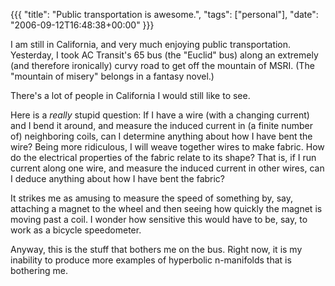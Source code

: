 {{{
  "title": "Public transportation is awesome.",
  "tags": ["personal"],
  "date": "2006-09-12T16:48:38+00:00"
}}}

  I am still in California, and very much enjoying public transportation.  Yesterday, I took AC Transit's 65 bus (the "Euclid" bus) along an extremely (and therefore ironically) curvy road to get off the mountain of MSRI.  (The "mountain of misery" belongs in a fantasy novel.)

There's a lot of people in California I would still like to see.

Here is a *really* stupid question: If I have a wire (with a changing current) and I bend it around, and measure the induced current in (a finite number of) neighboring coils, can I determine anything about how I have bent the wire?  Being more ridiculous, I will weave together wires to make fabric.  How do the electrical properties of the fabric relate to its shape?  That is, if I run current along one wire, and measure the induced current in other wires, can I deduce anything about how I have bent the fabric?

It strikes me as amusing to measure the speed of something by, say, attaching a magnet to the wheel and then seeing how quickly the magnet is moving past a coil.  I wonder how sensitive this would have to be, say, to work as a bicycle speedometer.

Anyway, this is the stuff that bothers me on the bus.  Right now, it is my inability to produce more examples of hyperbolic n-manifolds that is bothering me.

